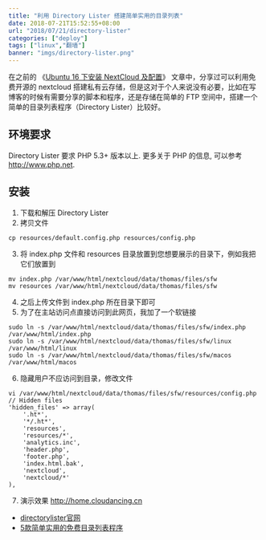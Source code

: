 ```yaml
---
title: "利用 Directory Lister 搭建简单实用的目录列表"
date: 2018-07-21T15:52:55+08:00
url: "2018/07/21/directory-lister"
categories: ["deploy"]
tags: ["linux","翻墙"]
banner: "imgs/directory-lister.png"
---
```


在之前的 《[Ubuntu 16 下安装 NextCloud 及配置](http://cyber-life.cn/2018/07/14/ubuntu16-nextcloud/)》 文章中，分享过可以利用免费开源的 nextcloud 搭建私有云存储，但是这对于个人来说没有必要，比如在写博客的时候有需要分享的脚本和程序，还是存储在简单的 FTP 空间中，搭建一个简单的目录列表程序（Directory Lister）比较好。

<!--more-->

## 环境要求

Directory Lister 要求 PHP 5.3+ 版本以上. 更多关于 PHP 的信息, 可以参考 http://www.php.net.

## 安装

1. 下载和解压 Directory Lister
2. 拷贝文件

```
cp resources/default.config.php resources/config.php
```

3. 将 index.php 文件和 resources 目录放置到您想要展示的目录下，例如我把它们放置到

```
mv index.php /var/www/html/nextcloud/data/thomas/files/sfw
mv resources /var/www/html/nextcloud/data/thomas/files/sfw
```

4. 之后上传文件到 index.php 所在目录下即可
5. 为了在主站访问点直接访问到此网页，我加了一个软链接

```
sudo ln -s /var/www/html/nextcloud/data/thomas/files/sfw/index.php /var/www/html/index.php
sudo ln -s /var/www/html/nextcloud/data/thomas/files/sfw/linux /var/www/html/linux
sudo ln -s /var/www/html/nextcloud/data/thomas/files/sfw/macos /var/www/html/macos
```

6. 隐藏用户不应访问到目录，修改文件

```
vi /var/www/html/nextcloud/data/thomas/files/sfw/resources/config.php
// Hidden files
'hidden_files' => array(
    '.ht*',
    '*/.ht*',
    'resources',
    'resources/*',
    'analytics.inc',
    'header.php',
    'footer.php',
    'index.html.bak',
    'nextcloud',
    'nextcloud/*'
),
```

7. 演示效果 http://home.cloudancing.cn

* [directorylister官网](http://www.directorylister.com)
* [5款简单实用的免费目录列表程序](http://www.laozuo.org/6300.html)
<!--more-->
